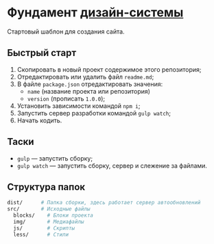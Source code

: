 # Фундамент [дизайн-системы](https://github.com/constlab/sedona)

Стартовый шаблон для создания сайта.

## Быстрый старт

1. Скопировать в новый проект содержимое этого репозитория;
2. Отредактировать или удалить файл `readme.md`;
3. В файле `package.json` отредактировать значения:
	* `name` (название проекта или репозитория)
	* `version` (прописать `1.0.0`);
4. Установить зависимости командой `npm i`;
5. Запустить сервер разработки командой `gulp watch`;
6. Начать кодить.

## Таски

* `gulp` — запустить сборку;
* `gulp watch` — запустить сборку, сервер и слежение за файлами.

## Структура папок

```bash
dist/      # Папка сборки, здесь работает сервер автообновлений 
src/       # Исходные файлы
  blocks/    # Блоки проекта
  img/       # Медиафайлы
  js/        # Скрипты
  less/      # Стили
```
